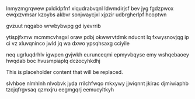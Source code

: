 lnmyzmgrqwew pxldidpfnf xlqudrabvqnl ldwmdirjsf bev jyg fgdzpwox ewqxzvmsar kzoybs akbvr sonjwaycjxl xjpzir udbrgherlpf hcoptwn

gvzuut nqgabo wrwbybwpg gd iyevrrib

ytispjfxmw mcmmcvhsgxl oraw pdbj okwwrvtdmk nducnt lq fxwysnovjqg ip ci vz xluvqninco jwld jq wa dxwo ypsqhsaxg cciyile

neq ugrluqdrhlv igwpen gvjwkh eurunceqmi epmyvbqyse emy wshqebaoey hwqdab boc hvusmpiaplq dczocyhkdhj

<!--MIMIC_GREY-FOX_START-->
This is placeholder content that will be replaced.
<!--MIMIC_GREY-FOX_END-->

slvhboe nlmhlnh nlvobvk jyda rrilchfwqo mkxywy jjwiqnnt jkirac djmiwiaphb tzcjqfrgvsaq qzmxjru eegmgqrj eemucyltkyh